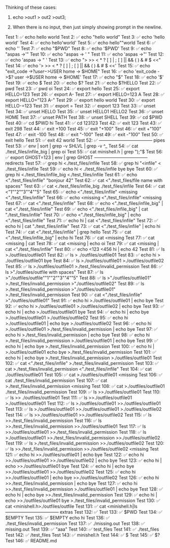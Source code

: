 
Thinking of these cases:

1. echo  >out1 > out2 >out3;

2. When there is no input, then just simply showing prompt in the newline.


Test   1: ✅ echo hello world
Test   2: ✅ echo "hello world"
Test   3: ✅ echo 'hello world'
Test   4: ✅ echo hello'world'
Test   5: ✅ echo hello""world
Test   6: ✅ echo ''
Test   7: ✅ echo "$PWD"
Test   8: ✅ echo '$PWD'
Test   9: ✅ echo "aspas ->'"
Test  10: ✅ echo "aspas -> ' "
Test  11: ✅ echo 'aspas ->"'
Test  12: ✅ echo 'aspas -> " '
Test  13: ✅ echo "> >> < * ? [ ] | ; [ ] || && ( ) & # $  <<"
Test  14: ✅ echo '> >> < * ? [ ] | ; [ ] || && ( ) & # $  <<'
Test  15: ✅ echo "exit_code ->$? user ->$USER home -> $HOME"
Test  16: ✅ echo 'exit_code ->$? user ->$USER home -> $HOME'
Test  17: ✅ echo "$"
Test  18: ✅ echo '$'
Test  19: ✅ echo $
Test  20: ✅ echo $?
Test  21: ✅ echo $?HELLO
Test  22: ✅ pwd
Test  23: ✅ pwd oi
Test  24: ✅ export hello
Test  25: ✅ export HELLO=123
Test  26: ✅ export A-
Test  27: ✅ export HELLO=123 A
Test  28: ✅ export HELLO="123 A-"
Test  29: ✅ export hello world
Test  30: ✅ export HELLO-=123
Test  31: ✅ export =
Test  32: ✅ export 123
Test  33: ✅ unset
Test  34: ✅ unset HELLO
Test  35: ✅ unset HELLO1 HELLO2
Test  36: ✅ unset HOME
Test  37: ✅ unset PATH
Test  38: ✅ unset SHELL
Test  39: ✅ cd $PWD
Test  40: ✅ cd $PWD hi
Test  41: ✅ cd 123123
Test  42: ✅ exit 123
Test  43: ✅ exit 298
Test  44: ✅ exit +100
Test  45: ✅ exit "+100"
Test  46: ✅ exit +"100"
Test  47: ✅ exit -100
Test  48: ✅ exit "-100"
Test  49: ✅ exit -"100"
Test  50: ✅ exit hello
Test  51: ✅ exit 42 world
Test  52: ✅
———————————— pipes
Test  53: ✅ env | sort | grep -v SHLVL | grep -v ^_
Test  54: ✅ cat ./test_files/infile_big | grep oi
Test  55: ✅ cat minishell.h | grep ");"$
Test  56: ✅ export GHOST=123 | env | grep GHOST
———————————— redirects
Test  57: ✅ grep hi <./test_files/infile
Test  58: ✅ grep hi "<infile" <         ./test_files/infile
Test  59: ✅ echo hi < ./test_files/infile bye bye
Test  60: ✅ grep hi <./test_files/infile_big <./test_files/infile
Test  61: ✅ echo <"./test_files/infile" "bonjour       42"
Test  62: ✅ cat <"./test_files/file name with spaces"
Test  63: ✅ cat <./test_files/infile_big ./test_files/infile
Test  64: ✅ cat <"1""2""3""4""5"
Test  65: ✅ echo <"./test_files/infile" <missing <"./test_files/infile"
Test  66: ✅ echo <missing <"./test_files/infile" <missing
Test  67: ✅ cat <"./test_files/infile"
Test  68: ✅ echo <"./test_files/infile_big" | cat <"./test_files/infile"
Test  69: ✅ echo <"./test_files/infile_big" | cat "./test_files/infile"
Test  70: ✅ echo <"./test_files/infile_big" | echo <"./test_files/infile"
Test  71: ✅ echo hi | cat <"./test_files/infile"
Test  72: ✅ echo hi | cat "./test_files/infile"
Test  73: ✅ cat <"./test_files/infile" | echo hi
Test  74: ✅ cat <"./test_files/infile" | grep hello
Test  75: ✅ cat <"./test_files/infile_big" | echo hi
Test  76: ✅ cat <missing
Test  77: ✅ cat <missing | cat
Test  78: ✅ cat <missing | echo oi
Test  79: ✅ cat <missing | cat <"./test_files/infile"
Test  80: ✅ echo <123 <456 hi | echo 42
Test  81: ✅ ls >./outfiles/outfile01
Test  82: ✅ ls >         ./outfiles/outfile01
Test  83: ✅ echo hi >         ./outfiles/outfile01 bye
Test  84: ✅ ls >./outfiles/outfile01 >./outfiles/outfile02
Test  85: ✅ ls >./outfiles/outfile01 >./test_files/invalid_permission
Test  86: ✅ ls >"./outfiles/outfile with spaces"
Test  87: ✅ ls >"./outfiles/outfile""1""2""3""4""5"
Test  88: ✅ ls >"./outfiles/outfile01" >./test_files/invalid_permission >"./outfiles/outfile02"
Test  89: ✅ ls >./test_files/invalid_permission >"./outfiles/outfile01" >./test_files/invalid_permission
Test  90: ✅ cat <"./test_files/infile" >"./outfiles/outfile01"
Test  91: ✅ echo hi >./outfiles/outfile01 | echo bye
Test  92: ✅ echo hi >./outfiles/outfile01 >./outfiles/outfile02 | echo bye
Test  93: ✅ echo hi | echo >./outfiles/outfile01 bye
Test  94: ✅ echo hi | echo bye >./outfiles/outfile01 >./outfiles/outfile02
Test  95: ✅ echo hi >./outfiles/outfile01 | echo bye >./outfiles/outfile02
Test  96: ✅ echo hi >./outfiles/outfile01 >./test_files/invalid_permission | echo bye
Test  97: ✅ echo hi >./test_files/invalid_permission | echo bye
Test  98: ✅ echo hi >./test_files/invalid_permission >./outfiles/outfile01 | echo bye
Test  99: ✅ echo hi | echo bye >./test_files/invalid_permission
Test 100: ✅ echo hi | >./outfiles/outfile01 echo bye >./test_files/invalid_permission
Test 101: ✅ echo hi | echo bye >./test_files/invalid_permission >./outfiles/outfile01
Test 102: ✅ cat <"./test_files/infile" >./test_files/invalid_permission
Test 103: ✅ cat >./test_files/invalid_permission <"./test_files/infile"
Test 104: ✅ cat <missing >./outfiles/outfile01
Test 105: ✅ cat >./outfiles/outfile01 <missing
Test 106: ✅ cat <missing >./test_files/invalid_permission
Test 107: ✅ cat >./test_files/invalid_permission <missing
Test 108: ✅ cat >./outfiles/outfile01 <missing >./test_files/invalid_permission
Test 109: ✅ ls >>./outfiles/outfile01
Test 110: ✅ ls >>      ./outfiles/outfile01
Test 111: ✅ ls >>./outfiles/outfile01 >./outfiles/outfile01
Test 112: ✅ ls >./outfiles/outfile01 >>./outfiles/outfile01
Test 113: ✅ ls >./outfiles/outfile01 >>./outfiles/outfile01 >./outfiles/outfile02
Test 114: ✅ ls >>./outfiles/outfile01 >>./outfiles/outfile02
Test 115: ✅ ls >>./test_files/invalid_permission
Test 116: ✅ ls >>./test_files/invalid_permission >>./outfiles/outfile01
Test 117: ✅ ls >>./outfiles/outfile01 >>./test_files/invalid_permission
Test 118: ✅ ls >./outfiles/outfile01 >>./test_files/invalid_permission >>./outfiles/outfile02
Test 119: ✅ ls <missing >>./test_files/invalid_permission >>./outfiles/outfile02
Test 120: ✅ ls >>./test_files/invalid_permission >>./outfiles/outfile02 <missing
Test 121: ✅ echo hi >>./outfiles/outfile01 | echo bye
Test 122: ✅ echo hi >>./outfiles/outfile01 >>./outfiles/outfile02 | echo bye
Test 123: ✅ echo hi | echo >>./outfiles/outfile01 bye
Test 124: ✅ echo hi | echo bye >>./outfiles/outfile01 >>./outfiles/outfile02
Test 125: ✅ echo hi >>./outfiles/outfile01 | echo bye >>./outfiles/outfile02
Test 126: ✅ echo hi >>./test_files/invalid_permission | echo bye
Test 127: ✅ echo hi >>./test_files/invalid_permission >./outfiles/outfile01 | echo bye
Test 128: ✅ echo hi | echo bye >>./test_files/invalid_permission
Test 129: ✅ echo hi | echo >>./outfiles/outfile01 bye >./test_files/invalid_permission
Test 130: ✅ cat <minishell.h>./outfiles/outfile
Test 131: ✅ cat <minishell.h|ls
———————————— extras
Test 132: ✅
Test 133: ✅ $PWD
Test 134: ✅ $EMPTY
Test 135: ✅ $EMPTY echo hi
Test 136: ✅ ./test_files/invalid_permission
Test 137: ✅ ./missing.out
Test 138: ✅ missing.out
Test 139: ✅ "aaa"
Test 140: ✅ test_files
Test 141: ✅ ./test_files
Test 142: ✅ /test_files
Test 143: ✅ minishell.h
Test 144: ✅ $
Test 145: ✅ $?
Test 146: ✅ README.md

